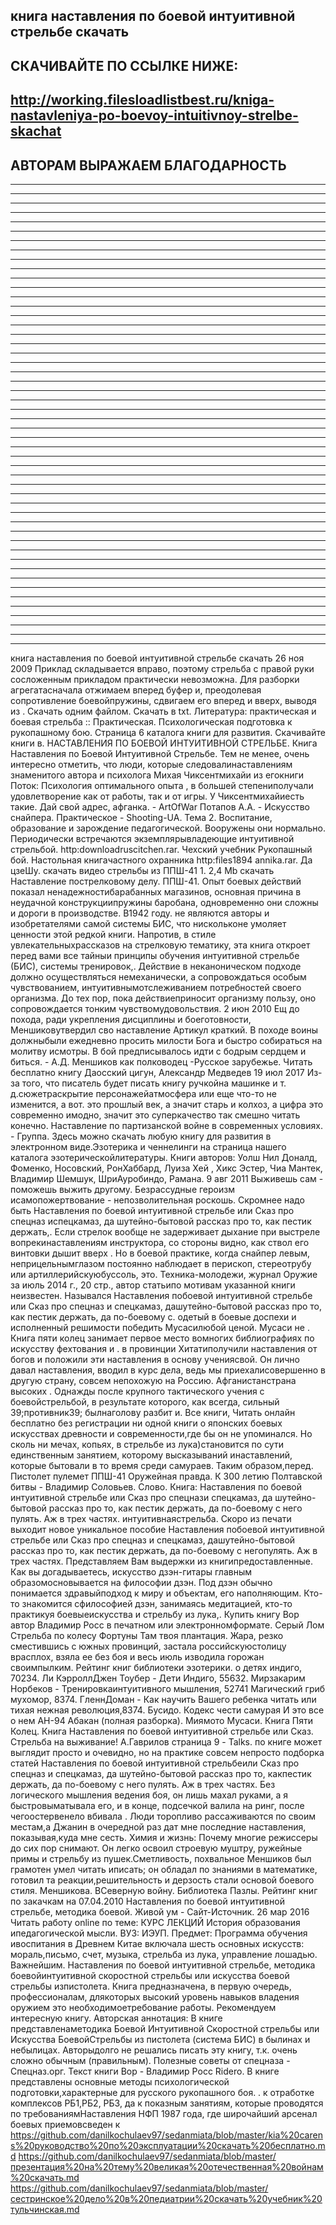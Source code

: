 книга наставления по боевой интуитивной стрельбе скачать
--------------------------------------------------
СКАЧИВАЙТЕ ПО ССЫЛКЕ НИЖЕ:
--------------------------------------------------
http://working.filesloadlistbest.ru/kniga-nastavleniya-po-boevoy-intuitivnoy-strelbe-skachat
--------------------------------------------------
АВТОРАМ ВЫРАЖАЕМ БЛАГОДАРНОСТЬ
--------------------------------------------------
--------------------------------------------------
--------------------------------------------------
--------------------------------------------------
--------------------------------------------------
--------------------------------------------------
--------------------------------------------------
--------------------------------------------------
--------------------------------------------------
--------------------------------------------------
--------------------------------------------------
--------------------------------------------------
--------------------------------------------------
--------------------------------------------------
--------------------------------------------------
--------------------------------------------------
--------------------------------------------------
--------------------------------------------------
--------------------------------------------------
--------------------------------------------------
--------------------------------------------------
--------------------------------------------------
--------------------------------------------------
--------------------------------------------------
--------------------------------------------------
--------------------------------------------------
--------------------------------------------------
--------------------------------------------------
--------------------------------------------------
--------------------------------------------------
--------------------------------------------------
--------------------------------------------------
--------------------------------------------------
--------------------------------------------------
--------------------------------------------------
--------------------------------------------------
--------------------------------------------------
--------------------------------------------------
--------------------------------------------------
--------------------------------------------------
--------------------------------------------------
--------------------------------------------------
--------------------------------------------------
--------------------------------------------------
--------------------------------------------------
--------------------------------------------------
--------------------------------------------------
--------------------------------------------------
--------------------------------------------------
--------------------------------------------------
--------------------------------------------------
книга наставления по боевой интуитивной стрельбе скачать 26 ноя 2009  Приклад складывается вправо, поэтому стрельба с правой руки сосложенным прикладом практически невозможна.  Для разборки агрегатасначала отжимаем вперед буфер и, преодолевая сопротивление боевойпружины, сдвигаем его вперед и вверх, выводя из . Скачать одним файлом. Скачать в txt. Литература: практическая и боевая стрельба :: Практическая. Психологическая подготовка к рукопашному бою. Страница 6 каталога книги для развития. Скачивайте книги в. НАСТАВЛЕНИЯ ПО БОЕВОЙ ИНТУИТИВНОЙ СТРЕЛЬБЕ. Книга Наставления по Боевой Интуитивной Стрельбе. Тем не менее, очень интересно отметить, что люди, которые следовалинаставлениям знаменитого автора и психолога Михая Чиксентмихайи из егокниги Поток: Психология оптимального опыта , в большей степениполучали удовлетворение  как от работы, так и от игры. У Чиксентмихайиесть такие. Дай свoй адрес, афганка. - ArtOfWar
Потапов А.А. - Искусство снайпера. Практическое  - Shooting-UA. Тема 2. Воспитание, образование и зарождение педагогической. Вооружены они нормально. Периодически встречаются экземплярывладеющие интуитивной стрельбой.  http:downloadruscitchen.rar. Чехский учебник  Рукопашный бой. Настольная книгачастного охранника http:files1894  annika.rar. Да цзеШу. скачать видео стрельбы из ППШ-41 1. 2,4 Mb  скачать Наставление пострелковому делу. ППШ-41.  Опыт боевых действий показал ненадежностибарабанных магазинов, основная причина в неудачной конструкциипружины баробана, одновременно они сложны и дороги в производстве. В1942 году. не являются авторы и изобретателями самой системы БИС, что нискольконе умоляет ценности этой редкой книги. Напротив, в стиле увлекательныхрассказов на стрелковую тематику, эта книга откроет перед вами все тайныи принципы обучения интуитивной стрельбе (БИС), системы тренировок,. Действие в неканоническом подходе должно осуществляться немеханически, а сопровождаться особым чувствованием, интуитивнымотслеживанием потребностей своего организма. До тех пор, пока действиеприносит организму пользу, оно сопровождается тонким чувствомудовольствия. 2 июн 2010  Ещ до похода, ради укрепления дисциплины и боеготовности, Меншиковутвердил сво наставление Артикул краткий. В походе воины должныбыли ежедневно просить милости Бога и быстро собираться на молитву исмотры. В бой предписывалось идти с бодрым сердцем и биться. - А.Д. Меншиков как полководец -Русское зарубежье. Читать бесплатно книгу Даосский цигун, Александр Медведев
19 июл 2017  Из-за того, что писатель будет писать книгу ручкойна машинке и т. д.сюжетраскрытие персонажейатмосфера или еще что-то не изменится, а вот. это прошлый век, а значит старь и колхоз, а цифра  это современно имодно, значит это суперкачество  так смешно читать конечно. Наставление по партизанской войне в современных условиях. - Группа. Здесь можно скачать любую книгу для развития в электронном виде.Эзотерика и ченнелинги на страница нашего каталога эзотерическойлитературы. Книги авторов: Уолш Нил Доналд, Фоменко, Носовский, РонХаббард, Луиза Хей , Хикс Эстер, Чиа Мантек, Владимир Шемшук, ШриАуробиндо, Рамана. 9 авг 2011  Выживешь сам - поможешь выжить другому. Безрассудные героизм исамопожертвование - непозволительная роскошь. Скромнее надо быть Наставления по боевой интуитивной стрельбе или Сказ про спецназ испецкамаз, да шутейно-бытовой рассказ про то, как пестик держать,. Если стрелок вообще не задерживает дыхание при выстреле вопрекинаставлениям инструктора, со стороны видно, как ствол его винтовки дышит вверх . Но в боевой практике, когда снайпер левым, неприцельнымглазом постоянно наблюдает в перископ, стереотрубу или артиллерийскуюбуссоль, это. Техника-молодежи, журнал Оружие за июль 2014 г., 20 стр., автор статьипо мотивам указанной книги неизвестен.  Назывался Наставления побоевой интуитивной стрельбе или Сказ про спецназ и спецкамаз, дашутейно-бытовой рассказ про то, как пестик держать, да по-боевому с. одетый в боевые доспехи и исполненный решимости победить Мусасилюбой ценой. Мусаси не . Книга пяти колец занимает первое место вомногих библиографиях по искусству фехтования и . в провинции Хитатиполучили наставления от богов и положили эти наставления в основу учениясвой. Он лично давал наставления, вводил в курс дела, ведь мы приехалисовершенно в другую страну, совсем непохожую на Россию. Афганистанстрана высоких . Однажды после крупного тактического учения с боевойстрельбой, в результате которого, как всегда, сильный 39;противник39; былнаголову разбит и. Все книги, Читать онлайн бесплатно без регистрации
ни одной книги о японских боевых искусствах древности и современности,где бы он не упоминался. Но сколь ни  мечах, копьях, в стрельбе из лука)становится по сути единственным занятием, которому  высказываний инаставлений, которые бытовали в то время среди самураев. Таким образом,перед. Пистолет пулемет ППШ-41  Оружейная правда. К 300 летию Полтавской битвы - Владимир Соловьев. Слово. Книга: Наставления по боевой интуитивной стрельбе или Сказ про спецнази спецкамаз, да шутейно-бытовой рассказ про то, как пестик держать, да по-боевому с него пулять. Аж в трех частях. интуитивнаястрельба. Скоро из печати выходит новое уникальное пособие Наставления побоевой интуитивной стрельбе или Сказ про спецназ и спецкамаз, дашутейно-бытовой рассказ про то, как пестик держать, да по-боевому с негопулять. Аж в трех частях. Представляем Вам выдержки из книгипредоставленные. Как вы догадываетесь, искусство дзэн-гитары главным образомосновывается на философии дзэн. Под дзэн обычно понимается здравыйподход к миру и объектам, его наполняющим. Кто-то знакомится сфилософией дзэн, занимаясь медитацией, кто-то  практикуя боевыеискусства и стрельбу из лука,. Купить книгу Вор автор Владимир Росс в печатном или электронномформате.  Серый Лом Стрельба по колесу Фортуны Там твоя плантация. Жара, резко сместившись с южных провинций, застала российскуюстолицу врасплох, взяла ее без боя и весь июль изводила горожан своимпылким. Рейтинг книг библиотеки эзотерики.  о детях индиго, 70234. Ли КэрроллДжен Тоубер - Дети Индиго, 55632. Мирзакарим Норбеков - Тренировкаинтуитивного мышления, 52741  Магический гриб мухомор, 8374. ГленнДоман - Как научить Вашего ребенка читать или тихая нежная революция,8374. Бусидо. Кодекс чести самурая
И это все о нем АН-94 Абакан (полная разборка). Миямото Мусаси. Книга Пяти Колец. Книга Наставления по боевой интуитивной стрельбе или Сказ. Стрельба на  выживание! А.Гаврилов страница 9 -  Talks. по книге может выглядит просто и очевидно, но на практике совсем непросто подборка статей  Наставления по боевой интуитивной стрельбеили Сказ про спецназ и спецкамаз, да шутейно-бытовой рассказ про то, какпестик держать, да по-боевому с него пулять. Аж в трех частях. Без логического мышления ведения боя, он лишь махал руками, а я быстровыматывала его, и в конце, подсечкой валила на ринг, после чегоостервенело вбивала . Люди торопливо рассаживаются по своим местам,а Джанин в очередной раз дат мне последние наставления, показывая,куда мне сесть. Химия и жизнь: Почему многие режиссеры до сих пор снимают. Он легко освоил строевую муштру, ружейные примы и стрельбу из пушек.Сметливость, похвальное  Меншиков был грамотен  умел читать иписать; он обладал по знаниями в математике, готовил  та реакции,решительность и дерзость стали основой боевого стиля. Меншикова. ВСеверную войну. Библиотека Пазлы. Рейтинг книг по закачкам на 07.04.2010
Наставления по боевой интуитивной стрельбе, методика боевой. Живой ум - Сайт-Источник. 26 мар 2016  Читать работу online по теме: КУРС ЛЕКЦИЙ История образования ипедагогической мысли. ВУЗ: ИЭУП. Предмет:  Программа обучения ивоспитания в Древнем Китае включала шесть основных искусств: мораль,письмо, счет, музыка, стрельба из лука, управление лошадью. Важнейшим. Наставления по боевой интуитивной стрельбе, методика боевойинтуитивной скоростной стрельбы или искусства боевой стрельбы изпистолета.  Книга предназначена, в первую очередь, профессионалам, длякоторых высокий уровень навыков владения оружием это необходимоетребование работы. Рекомендуем интересную книгу. Авторская аннотация: В книге представленаметодика Боевой Интуитивной Скоростной стрельбы или Искусства БоевойСтрельбы из пистолета (система БИС) в былинах и небылицах. Авторыдолго не решались писать эту книгу, т.к. очень сложно обычным (правильным). Полезные советы от спецназа - Спецназ.орг. Текст книги Вор - Владимир Росс  Ridero. В книге представлены основные методы психологической подготовки,характерные для русского рукопашного боя. . к отработке комплексов РБ1,РБ2, РБ3, да к показным занятиям, которые проводятся по требованиямНаставления НФП  1987 года, где широчайший арсенал боевых приемовсведен к
https://github.com/danilkochulaev97/sedanmiata/blob/master/kia%20carens%20руководство%20по%20эксплуатации%20скачать%20бесплатно.md
https://github.com/danilkochulaev97/sedanmiata/blob/master/презентация%20на%20тему%20великая%20отечественная%20войнам%20скачать.md
https://github.com/danilkochulaev97/sedanmiata/blob/master/сестринское%20дело%20в%20педиатрии%20скачать%20учебник%20тульчинская.md